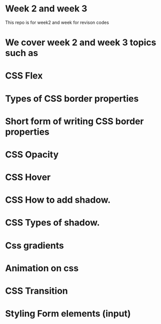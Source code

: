 # Week 2 and week 3
This repo is for week2 and week for revison codes
 # We cover week 2 and week 3 topics such as 

 # CSS Flex
# Types of CSS border properties
# Short form of writing CSS border properties
# CSS Opacity
# CSS Hover
# CSS How to add shadow.
# CSS Types of shadow.
# Css gradients
# Animation on css
#  CSS Transition
 # Styling Form elements (input) 
